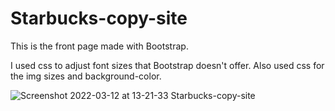 # Starbucks-copy-site

This is the front page made with Bootstrap. 

I used css to adjust font sizes that Bootstrap doesn't offer. Also used css for the img sizes and background-color.


![Screenshot 2022-03-12 at 13-21-33 Starbucks-copy-site](https://user-images.githubusercontent.com/43219209/158031997-e2706d8c-1b2e-4d72-bc59-75cc4d47283d.png)
